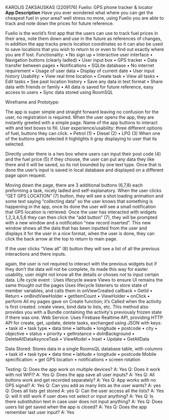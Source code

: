 KAROLIS ZAKSAUSKAS (2209176)
Fuelio: 
GPS phone tracker & locator  
**App Description**
Have you ever wondered what where you can get the cheapest fuel in your area? well stress no more, using Fuelio you are able to track and note down the prices for future reference.

Fuelio is the world’s first app that the users can use to track fuel prices in their area, note them down and use in the future as references of changes, in addition the app tracks precis location coordinates so it can also be used to save locations that you wish to return to or even to find out exactly where you are if lost. 
Functionality:
•	No sign up
•	Interactive user interface 
•	Navigation buttons (clearly ladled)
•	User input box 
•	GPS tracker 
•	Data transfer between pages
•	Notifications 
•	SQLite database
•	No internet requirement 
•	Usage of user data 
•	Display of current date
•	User input history
Usability:
•	View real time location 
•	Create task
•	View all tasks
•	Edit tasks
•	See past location history 
•	Save any data in text format 
•	Share data with friends or family 
•	All data is saved for future reference, easy access to users 
•	Sync data stored using RoomSQL




Wireframe and Prototype:

The app is super simple and straight forward leaving no confusion for the user, no registration is required. When the user opens the app, they are instantly greeted with a simple page. Name of the app buttons to interact with and text boxes to fill.
User experience/usability:
three different options of fuel, buttons they can click.
•	Petrol (1)
•	Diesel (2)
•	LPG (3)
When one of the buttons gets selected it highlights it gray displaying to user that its selected. 


Directly under there is a two box where users can input their post code (4) and the fuel price (5) if they choose, the user can put any data they like there and it will be saved, so its not bounded by one text type. Once that is done the user’s input is saved in local database and displayed on a different page upon request. 


Moving down the page, there are 3 additional buttons (6,7,8)
each preforming a task, nicely ladled and self-explanatory.
When the user clicks “GET GPS LOCATION” (7) button, they will see a shot loading animation and some text saying “collecting data” so the user knows that something is happening in the app, once its done the user will see a small notification that GPS location is retrieved.
Once the user has interacted with widgets 1,2,3,4,5,6 they can then click the “add button” (7), they will be prompted with a new window and a notification “new record inserted”. This new window shows all the data that has been inputted from the user and displays it for the user in a nice format, when the user is done, they can click the back arrow at the top to return to main page.

 If the user clicks “View all” (8) button they will see a list of all the previous interactions and there inputs.

again, the user is not required to interact with the previous widgets but if they don’t the data will not be complete, its made this way for easter usability, user might not know all the details or choses not to input certain data. 
Life cycle event :
Uses lifecycle aware Views to ensure UI remains the same thought out the pages 
Uses lifecycle listeners to store state of member variables, and calls them in onViewCreated callback
•	GetId
•	Return
•	onBindViewHolder
•	getItemCount
•	ViewHolder
•	onClick
•	perform
All my pages gave on Create function; it’s Called when the activity is first created. create views, bind data to lists, etc. This method also provides you with a Bundle containing the activity's previously frozen state if there was one. 
Web Service:
Uses Firebase Realtime API, providing HTTP API for create, get, update, delete tasks, exchanged using JSON with keys:
•	task id
•	task type
•	data time
•	latitude
•	longitude 
•	postcode
•	city
•	objective
•	status
•	priority
•	getInstance
•	doInBackground
•	DeleteAllDataAsynceTask
•	ViewModel
•	Inset
•	Update
•	GetAllData

Data Stored:
 Stores data in a single RoomsQL database table, with columns
•	task id
•	task type
•	data time
•	latitude
•	longitude 
•	postcode
Mobile specification:
•	get GPS location
•	notifications
•	screen rotation

Testing:
Q: Does the app work on multiple devices?  A: Yes
Q: Does it work with not WIFI?   A: Yes
Q: Does the app save all user inputs?   A: Yes
Q: All buttons work and get recorded separately? A: Yes
Q: App works with no GPS signal? A: Yes
Q: Can you add as many lists as the user wants? A: yes
Q: Does all lists get stored A: yes
Q: Can the user access all the lists? A: Yes 
Q: will it still work if user does not select or input anything? A: Yes
Q: Is there substitution text in case user does not input anything? A: Yes 
Q: Does users list get saved when the app is closed? A: Yes 
Q: Does the app remember last user input? A: Yes


